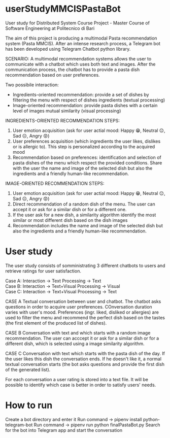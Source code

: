 # userStudyMMCISPastaBot
User study for Distributed System Course Project - Master Course of Software Engineering at Politecnico di Bari

The aim of this project is producing a multimodal Pasta recommendation system (Pasta MMCIS).
After an intense research process, a Telegram bot has been developed using Telegram Chatbot python library.

SCENARIO: A multimodal recommendation systems allows the user to communicate with a chatbot which uses both text and images. After the communication process, the chatbot has to provide a pasta dish recommendation based on user preferences.


Two possibile interaction:
- Ingredients-oriented recommendation: provide a set of dishes by filtering the menu with respect of dishes ingredients (textual processing)
- Image-oriented recommendation: provide pasta dishes with a certain level of images mutual similarity (visual processing)


INGREDIENTS-ORIENTED RECOMMENDATION STEPS:
1) User emotion acquisition (ask for user actial mood: Happy 😁, Neutral 😐, Sad ☹️, Angry 😡)
2) User preferences acquisition (which ingredients the user likes, dislikes or is allergic to). This step is personalized according to the acquired mood
3) Recommendation based on preferences: identification and selection of pasta dishes of the menu which respect the provided conditions. Share with the user the name and image of the selected dish but also the ingredients and a friendly human-like recommendation.

IMAGE-ORIENTED RECOMMENDATION STEPS:
1) User emotion acquisition (ask for user actial mood: Happy 😁, Neutral 😐, Sad ☹️, Angry 😡)
2) Direct recommendation of a random dish of the menu. The user can accept it or ask for a similar dish or for a different one.
3) If the user ask for a new dish, a similarity algorithm identify the most similar or most different dish based on the dish images
4) Recommendation includes the name and image of the selected dish but also the ingredients and a friendly human-like recommendation.


# User study

The user study consists of somministrating 3 different chatbots to users and retrieve ratings for user satisfaction. 



Case A:
          Interaction -> Text
          Processing -> Text          
Case B: 
          Interaction -> Text+Visual
          Processing -> Visual                   
Case C:
          Interaction -> Text+Visual
          Processing -> Text
          
                 
CASE A
Textual conversation between user and chatbot. The chatbot asks questions in order to acquire user preferences. COnversation duration varies with user's mood. Preferences (ingr. liked, disliked or allergies) are used to filter the menu and recommend the perfect dish based on the tastes (the first element of the produced list of dishes). 

CASE B
Conversation with text and which starts with a random image recommendation. The user can acccept it or ask for a similar dish or for a different dish, which is selected using a image similarity algorithm. 

CASE C
Conversation with text which starts with the pasta dish of the day. If the user likes this dish the conversation ends. If he doesn't like it, a normal textual conversation starts (the bot asks questions and provide the first dish of the generated list). 


For each conversation a user rating is stored into a text file. It will be possible to identify which case is better in order to satisfy users' needs. 

# How to run

Create a bot directory and enter it
Run command -> pipenv install python-telegram-bot
Run command -> pipenv run python finalPastaBot.py
Search for the bot into Telegram app and start the conversation
